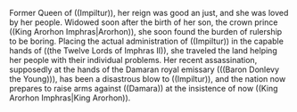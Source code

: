 Former Queen of ((Impiltur)), her reign was good an just, and she was loved by her people.  Widowed soon after the birth of her son, the crown prince ((King Arorhon Imphras|Arorhon)), she soon found the burden of rulership to be boring.  Placing the actual administration of ((Impiltur)) in the capable hands of ((the Twelve Lords of Imphras II)), she traveled the land helping her people with their individual problems.  Her recent assassination, supposedly at the hands of the Damaran royal emissary (((Baron Donlevy the Young))), has been a disastrous blow to ((Impiltur)), and the nation now prepares to raise arms against ((Damara)) at the insistence of now ((King Arorhon Imphras|King Arorhon)).
